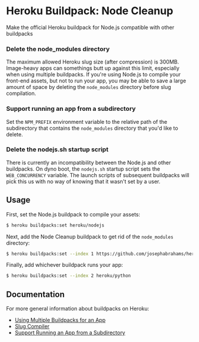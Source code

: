 # Heroku Buildpack: Node Cleanup

Make the official Heroku buildpack for Node.js compatible with other buildpacks

### Delete the node_modules directory

The maximum allowed Heroku slug size (after compression) is 300MB. Image-heavy apps can somethings butt up against this limit, especially when using multiple buildpacks. If you're using Node.js to compile your front-end assets, but not to run your app, you may be able to save a large amount of space by deleting the `node_modules` directory before slug compilation.

### Support running an app from a subdirectory

Set the `NPM_PREFIX` environment variable to the relative path of the subdirectory that contains the `node_modules` directory that you'd like to delete.

### Delete the nodejs.sh startup script

There is currently an incompatibility between the Node.js and other buildpacks.  On dyno boot, the `nodejs.sh` startup script sets the `WEB_CONCURRENCY` variable. The launch scripts of subsequent buildpacks will pick this us with no way of knowing that it wasn't set by a user.

## Usage

First, set the Node.js buildpack to compile your assets:

```bash
$ heroku buildpacks:set heroku/nodejs
```

Next, add the Node Cleanup buildpack to get rid of the `node_modules` directory:

```bash
$ heroku buildpacks:set --index 1 https://github.com/josephabrahams/heroku-buildpack-node-cleanup
```

Finally, add whichever buildpack runs your app:

```bash
$ heroku buildpacks:set --index 2 heroku/python
```

## Documentation

For more general information about buildpacks on Heroku:

- [Using Multiple Buildpacks for an App](https://devcenter.heroku.com/articles/using-multiple-buildpacks-for-an-app)
- [Slug Compiler](https://devcenter.heroku.com/articles/slug-compiler)
- [Support Running an App from a Subdirectory](https://github.com/heroku/heroku-buildpack-nodejs/issues/385)
